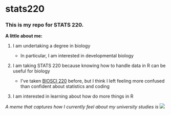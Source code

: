 # stats220
### This is my repo for STATS 220. 

**A little about me:**
1. I am undertaking a degree in biology
   * In particular, I am interested in developmental biology 

2. I am taking STATS 220 because knowing how to handle data in R can be useful for biology
   * I've taken [BIOSCI 220](https://courseoutline.auckland.ac.nz/dco/course/BIOSCI/220/1213) before, but I think I left feeling more confused than confident about statistics and coding
  
3. I am interested in learning about how do more things in R

*A meme that captures how I currently feel about my university studies is* ![](https://c.tenor.com/udpq3Lq3KIUAAAAd/tenor.gif)

